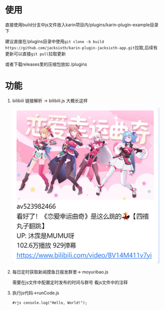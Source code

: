 # 使用

直接使用build分支中js文件放入karin项目内/plugins/karin-plugin-example目录下

建议直接在/plugins目录中使用`git clone -b build https://github.com/jacksixth/karin-plugin-jacksixth-app.git`拉取,后续有更新可以直接`git pull`拉取更新

或者下载releases里的压缩包放如 /plugins

# 功能

1. bilibili 链接解析 -> bilibili.js
   大概长这样

   ![1748506825783](image/README/1748506825783.png)
2. 每日定时获取新闻摸鱼日报发群里-> moyuribao.js

   需要在js文件中配置定时发布的时间与群号 看js文件中的注释
   
3. 执行js代码->runCode.js

   ```
   #rjs console.log("Hello, World!");
   ```
